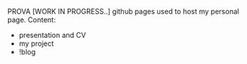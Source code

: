 PROVA
[WORK IN PROGRESS..]
github pages used to host my personal page.
Content:
- presentation and CV
- my project
- !blog 
